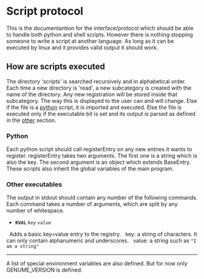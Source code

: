 # Script protocol

This is the documentantion for the interface/protocol which should be able to handle both python and shell scripts. However there is nothing stopping someone to write a script at another language. As long as it can be executed by linux and it provides valid output it should work.

## How are scripts executed

The directory 'scripts' is searched recursively and in alphabetical order. Each time a new directory is 'read', a new subcategory is created with the name of the directory. Any new registration will be stored inside that subcategory. The way this is displayed to the user can and will change. Else if the file is a [python](#python) script, it is imported and executed. Else the file is executed only if the executable bit is set and its output is parsed as defined in the [other](#other-executables) section.

### Python

Each python script should call registerEntry on any new entries it wants to register. registerEntry takes two arguments. The first one is a string which is also the key. The second argument is an object which extends BaseEntry. These scripts also inherit the global variables of the main program.

### Other executables

The output in stdout should contain any number of the following commands. Each command takes a number of arguments, which are split by any number of whitespace.

* **`KVAL`** _`key`_ _`value`_

&nbsp;&nbsp;Adds a basic key=value entry to the registry.
&nbsp;&nbsp;key: a string of characters. It can only contain alphanumeric and underscores.
&nbsp;&nbsp;value: a string such as `"I am a string"`
___
A list of special environment variables are also defined. But for now only GENUME_VERSION is defined.